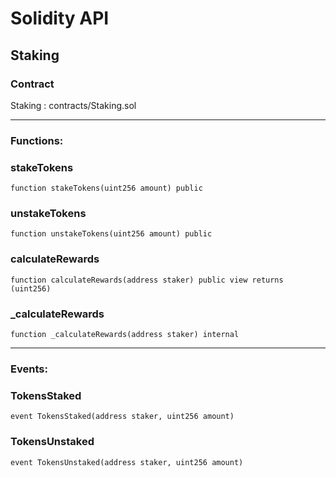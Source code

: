 # Solidity API

## Staking

### Contract
Staking : contracts/Staking.sol

 --- 
### Functions:
### stakeTokens

```solidity
function stakeTokens(uint256 amount) public
```

### unstakeTokens

```solidity
function unstakeTokens(uint256 amount) public
```

### calculateRewards

```solidity
function calculateRewards(address staker) public view returns (uint256)
```

### _calculateRewards

```solidity
function _calculateRewards(address staker) internal
```

 --- 
### Events:
### TokensStaked

```solidity
event TokensStaked(address staker, uint256 amount)
```

### TokensUnstaked

```solidity
event TokensUnstaked(address staker, uint256 amount)
```

